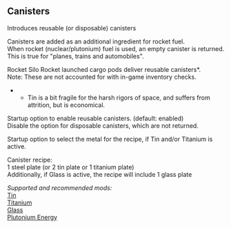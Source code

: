 ## Canisters
Introduces reusable (or disposable) canisters  

Canisters are added as an additional ingredient for rocket fuel.  
When rocket (nuclear/plutonium) fuel is used, an empty canister is returned.  
This is true for "planes, trains and automobiles".  

Rocket Silo Rocket launched cargo pods deliver reusable canisters*.  
Note: These are not accounted for with in-game inventory checks.  
* - Tin is a bit fragile for the harsh rigors of space, and suffers from attrition, but is economical.  

Startup option to enable reusable canisters. (default: enabled)  
Disable the option for disposable canisters, which are not returned.  

Startup option to select the metal for the recipe, if Tin and/or Titanium is active.  

Canister recipe:  
1 steel plate (or 2 tin plate or 1 titanium plate)  
Additionally, if Glass is active, the recipe will include 1 glass plate  

*Supported and recommended mods:*  
[Tin](https://mods.factorio.com/mod/bztin)  
[Titanium](https://mods.factorio.com/mod/bztitanium)  
[Glass](https://mods.factorio.com/mod/Glass)  
[Plutonium Energy](https://mods.factorio.com/mod/PlutoniumEnergy)  

